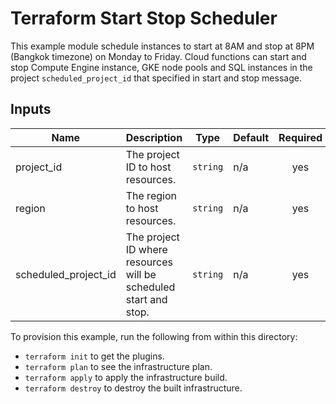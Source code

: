 # Terraform Start Stop Scheduler

This example module schedule instances to start at 8AM and stop at 8PM (Bangkok timezone) on Monday to Friday. Cloud functions can start and stop Compute Engine instance, GKE node pools and SQL instances in the project `scheduled_project_id` that specified in start and stop message.

## Inputs

| Name                 | Description                                                      | Type     | Default | Required |
| -------------------- | ---------------------------------------------------------------- | -------- | ------- | :------: |
| project_id           | The project ID to host resources.                                | `string` | n/a     |   yes    |
| region               | The region to host resources.                                    | `string` | n/a     |   yes    |
| scheduled_project_id | The project ID where resources will be scheduled start and stop. | `string` | n/a     |   yes    |

To provision this example, run the following from within this directory:

- `terraform init` to get the plugins.
- `terraform plan` to see the infrastructure plan.
- `terraform apply` to apply the infrastructure build.
- `terraform destroy` to destroy the built infrastructure.

